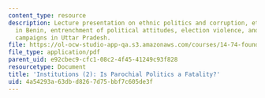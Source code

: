 ```yaml
---
content_type: resource
description: Lecture presentation on ethnic politics and corruption, ethnic politics
  in Benin, entrenchment of political attitudes, election violence, and electoral
  campaigns in Uttar Pradesh.
file: https://ol-ocw-studio-app-qa.s3.amazonaws.com/courses/14-74-foundations-of-development-policy-spring-2009/4a54293a63dbd8267d75bbf7c605de3f_MIT14_74s09_lec25.pdf
file_type: application/pdf
parent_uid: e92cbec9-cfc1-08c2-4f45-41249c93f828
resourcetype: Document
title: 'Institutions (2): Is Parochial Politics a Fatality?'
uid: 4a54293a-63db-d826-7d75-bbf7c605de3f
---
```

